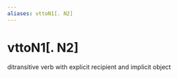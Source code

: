 ```yaml
---
aliases: vttoN1[. N2]
---
```

# vttoN1[. N2]

ditransitive verb with explicit recipient and implicit object